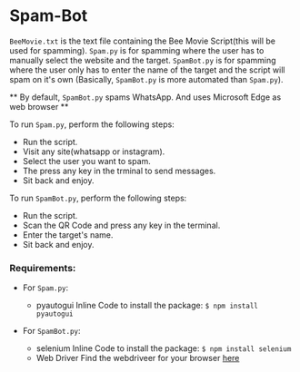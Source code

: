 # Spam-Bot

`BeeMovie.txt` is the text file containing the Bee Movie Script(this will be used for spamming).
`Spam.py` is for spamming where the user has to manually select the website and the target.
`SpamBot.py` is for spamming where the user only has to enter the name of the target and the script will spam on it's own (Basically, `SpamBot.py` is more automated than `Spam.py`).

** By default, `SpamBot.py` spams WhatsApp. And uses Microsoft Edge as web browser **

To run `Spam.py`, perform the following steps:
* Run the script.
* Visit any site(whatsapp or instagram).
* Select the user you want to spam. 
* The press any key in the trminal to send messages.
* Sit back and enjoy.

To run `SpamBot.py`, perform the following steps:
* Run the script.
* Scan the QR Code and press any key in the terminal.
* Enter the target's name.
* Sit back and enjoy.

### Requirements:
- For `Spam.py`: 
  * pyautogui 
      Inline Code to install the package: `$ npm install pyautogui` 
      
- For `SpamBot.py`:
  * selenium
      Inline Code to install the package: `$ npm install selenium`
  * Web Driver
      Find the webdriveer for your browser [here](https://selenium-python.readthedocs.io/installation.html#drivers)
